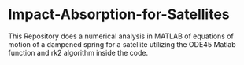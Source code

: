 # Impact-Absorption-for-Satellites
This Repository does a numerical analysis in MATLAB of equations of motion of a dampened spring for a satellite utilizing the ODE45 Matlab function and rk2 algorithm inside the code.
